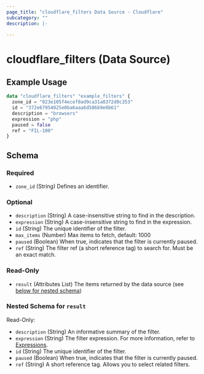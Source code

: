 ```yaml
---
page_title: "cloudflare_filters Data Source - Cloudflare"
subcategory: ""
description: |-
  
---
```


# cloudflare_filters (Data Source)



## Example Usage

```terraform
data "cloudflare_filters" "example_filters" {
  zone_id = "023e105f4ecef8ad9ca31a8372d0c353"
  id = "372e67954025e0ba6aaa6d586b9e0b61"
  description = "browsers"
  expression = "php"
  paused = false
  ref = "FIL-100"
}
```

<!-- schema generated by tfplugindocs -->
## Schema

### Required

- `zone_id` (String) Defines an identifier.

### Optional

- `description` (String) A case-insensitive string to find in the description.
- `expression` (String) A case-insensitive string to find in the expression.
- `id` (String) The unique identifier of the filter.
- `max_items` (Number) Max items to fetch, default: 1000
- `paused` (Boolean) When true, indicates that the filter is currently paused.
- `ref` (String) The filter ref (a short reference tag) to search for. Must be an exact match.

### Read-Only

- `result` (Attributes List) The items returned by the data source (see [below for nested schema](#nestedatt--result))

<a id="nestedatt--result"></a>
### Nested Schema for `result`

Read-Only:

- `description` (String) An informative summary of the filter.
- `expression` (String) The filter expression. For more information, refer to [Expressions](https://developers.cloudflare.com/ruleset-engine/rules-language/expressions/).
- `id` (String) The unique identifier of the filter.
- `paused` (Boolean) When true, indicates that the filter is currently paused.
- `ref` (String) A short reference tag. Allows you to select related filters.


